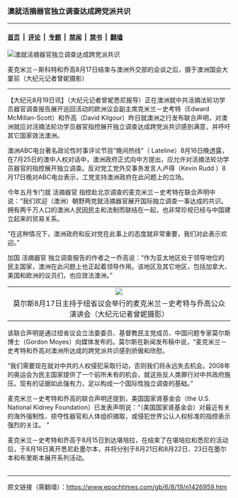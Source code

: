 ### 澳就活摘器官独立调查达成跨党派共识

---

#### [首页](../../../..?n1426959) &nbsp;|&nbsp; [评论](../../../../../epoch-comment?n1426959) &nbsp;|&nbsp; [专题](../../../../../epoch-special?n1426959) &nbsp;|&nbsp; [禁闻](../../../../../epoch-news?n1426959) &nbsp;|&nbsp; [禁书](../../../../../books?n1426959) &nbsp;|&nbsp; [翻墙](https://github.com/gfw-breaker/nogfw/blob/master/README.md?n1426959)


<div><img alt="澳就活摘器官独立调查达成跨党派共识" class="attachment-djy_600_400 size-djy_600_400 wp-post-image" src="https://i.epochtimes.com/assets/uploads/2006/08/608190159261676-567x400.jpg"/>
<div class="caption">
 <p>
  麦克米兰－斯科特和乔高8月17日结束与澳洲外交部的会谈之后，摄于澳洲国会大厦前（大纪元记者曾妮摄影）
 </p>
</div></div><hr/><div class="post_content" id="artbody" itemprop="articleBody">
 <!-- article content begin -->
 <p>
  【大纪元8月19日讯】（大纪元记者曾妮悉尼报导）正在澳洲就中共活摘法轮功学员器官调查报告展开巡回活动的欧洲议会副主席克米兰－史考特（Edward McMillan-Scott）和乔高（David Kilgour）昨日就澳洲之行发布联合声明，对澳洲就应对活摘法轮功学员器官指控展开独立调查达成跨党派共识感到满意，并呼吁其它国家效法澳洲。
 </p>
 <p>
  澳洲ABC电台著名政论性时事评论节目“晚间热线”（ Lateline）8月16日晚透露，在7月25日的澳中人权对话中，澳洲政府正式向中方提出，应允许对活摘法轮功学员器官的指控展开独立调查。反对党工党外交事务发言人卢得（Kevin Rudd ）8月17日晚对ABC电台表示，工党支持澳洲政府在此问题上的立场。
 </p>
 <p>
  今年五月专门就
  <ok href="https://www.epochtimes.com/gb/tag/%E6%B4%BB%E6%91%98%E5%99%A8%E5%AE%98.html">
   活摘器官
  </ok>
  指控赴北京调查的麦克米兰－史考特在联合声明中说：“我们欢迎（澳洲）朝野两党就活摘器官展开国际独立调查一事达成的共识。拥有两千万人口的澳洲人民因民主和法制而联结在一起，也非常珍视已经与中国建立起来的贸易关系。
 </p>
 <p>
  “在这种情况下，澳洲政府和反对党在此事上的态度就非常重要，我们对此表示欢迎。”
 </p>
 <p>
  加国
  <ok href="https://www.epochtimes.com/gb/tag/%E6%B4%BB%E6%91%98%E5%99%A8%E5%AE%98.html">
   活摘器官
  </ok>
  独立调查报告的作者之一乔高说：“作为亚太地区处于领导地位的民主国家，澳洲在此问题上也正起着领导作用。该地区及其它地区，包括加拿大、美国和欧洲的议员们，也应效法澳洲。”
 </p>
 <p>
  <center>
  </center>
 </p>
 <table border="0" cellpadding="3" cellspacing="3" width="100%">
  <tr>
   <td align="center">
    <ok href="/i6/608190159171676.jpg">
     <img src="/i6/608190159171676--ss.jpg"/>
    </ok>
   </td>
  </tr>
  <tr>
   <td align="center">
    <span class="bn12">
     莫尔斯8月17日主持于纽省议会举行的麦克米兰－史考特与乔高公众演讲会（大纪元记者曾妮摄影）
    </span>
   </td>
  </tr>
 </table>
 <p>
 </p>
 <p>
  该联合声明是通过纽省议会立法委委员、基督教民主党成员、中国问题专家莫尔斯博士（Gordon Moyes）向媒体发布的。莫尔斯在新闻发布稿中说，“麦克米兰－史考特和乔高对澳洲所达成的跨党派共识感到骄傲和欣慰。
 </p>
 <p>
  “我们需要现在就对中共的人权侵犯采取行动，否则我们将永远失去机会。2008年的奥运会为民主国家提供了一个前所未有的机会，就这些反人类罪行对中共政府施压。现有的证据如此强有力，足以构成一个国际性独立调查的基础。”
 </p>
 <p>
  麦克米兰－史考特和乔高的联合声明还提到，美国国家肾基金会（the U.S. National Kidney Foundation）已发表声明说：“（美国国家肾基金会）对最近有关的海外强制性、掠夺性器官和人体组织摘取，或侵犯世界公认人权标准的指控表示强烈的关注。 ”
 </p>
 <p>
  麦克米兰－史考特和乔高于8月15日到达堪培拉，在结束了在堪培拉和悉尼的活动后，于8月18日离开悉尼赴墨尔本，并将分别于8月21日和8月22日、23日在墨尔本和布里斯本展开系列活动。
  <br/>
  <font color="#ffffff">
   (http://www.dajiyuan.com)
  </font>
 </p>
 <!-- article content end -->
 <div id="below_article_ad">
 </div>
</div>


---

原文链接（需翻墙）：https://www.epochtimes.com/gb/6/8/19/n1426959.htm